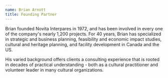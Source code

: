 ```yaml
---
name: Brian Arnott
title: Founding Partner
---
```


Brian founded Novita Interpares in 1972, and has been involved in every one of the company's nearly 1,200 projects. For 40 years, Brian has specialized in strategic and business planning, feasibility and economic impact studies, cultural and heritage planning, and facility development in Canada and the US.

His varied background offers clients a consulting experience that is rooted in decades of practical understanding - both as a cultural practitioner and volunteer leader in many cultural organizations.